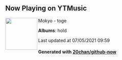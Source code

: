 ## Now Playing on YTMusic

[<img align="left" width="100" src="https://lh3.googleusercontent.com/tTJTNfj3wYDRxUPvDt17qVcsZaEkdVuTkg3TPapqxhCeLcwCtqDRAb-KDI8pbocu0tPnFHHFaoOeBQwOtw">](https://music.youtube.com/watch?v=WG2zRg-qwPA)

Mokyo - toge

**Albums**: hold

Last updated at 07/05/2021 09:59

#### Generated with [20chan/github-now](https://github.com/20chan/github-now)
